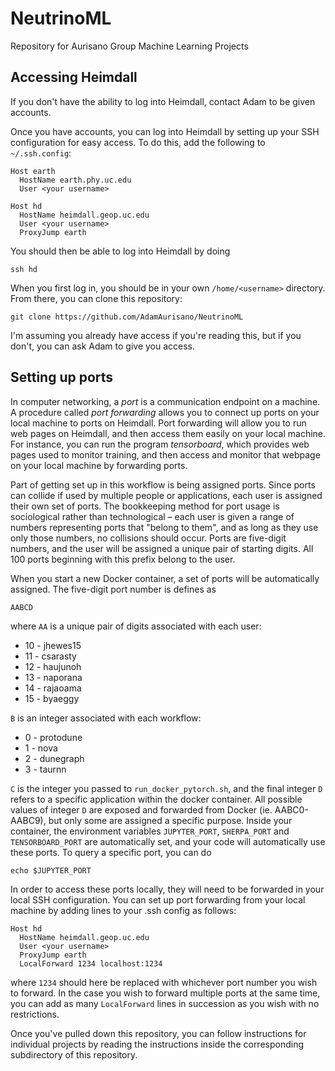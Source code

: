 # NeutrinoML
Repository for Aurisano Group Machine Learning Projects

## Accessing Heimdall
If you don't have the ability to log into Heimdall, contact Adam to be given accounts.

Once you have accounts, you can log into Heimdall by setting up your SSH configuration for easy access. To do this, add the following to `~/.ssh.config`:

```
Host earth
  HostName earth.phy.uc.edu
  User <your username>

Host hd
  HostName heimdall.geop.uc.edu
  User <your username>
  ProxyJump earth
```

You should then be able to log into Heimdall by doing

```
ssh hd
```

When you first log in, you should be in your own `/home/<username>` directory. From there, you can clone this repository:

```
git clone https://github.com/AdamAurisano/NeutrinoML
```

I'm assuming you already have access if you're reading this, but if you don't, you can ask Adam to give you access.

## Setting up ports

In computer networking, a *port* is a communication endpoint on a machine. A procedure called *port forwarding* allows you to connect up ports on your local machine to ports on Heimdall. Port forwarding will allow you to run web pages on Heimdall, and then access them easily on your local machine. For instance, you can run the program *tensorboard*, which provides web pages used to monitor training, and then access and monitor that webpage on your local machine by forwarding ports.

Part of getting set up in this workflow is being assigned ports. Since ports can collide if used by multiple people or applications, each user is assigned their own set of ports. The bookkeeping method for port usage is sociological rather than technological – each user is given a range of numbers representing ports that "belong to them", and as long as they use only those numbers, no collisions should occur. Ports are five-digit numbers, and the user will be assigned a unique pair of starting digits. All 100 ports beginning with this prefix belong to the user.

When you start a new Docker container, a set of ports will be automatically assigned. The five-digit port number is defines as

```
AABCD
```

where `AA` is a unique pair of digits associated with each user:
* 10 - jhewes15
* 11 - csarasty
* 12 - haujunoh
* 13 - naporana
* 14 - rajaoama
* 15 - byaeggy

`B` is an integer associated with each workflow:
* 0 - protodune
* 1 - nova
* 2 - dunegraph
* 3 - taurnn

`C` is the integer you passed to `run_docker_pytorch.sh`, and the final integer `D` refers to a specific application within the docker container. All possible values of integer `D` are exposed and forwarded from Docker (ie. AABC0-AABC9), but only some are assigned a specific purpose. Inside your container, the environment variables `JUPYTER_PORT`, `SHERPA_PORT` and `TENSORBOARD_PORT` are automatically set, and your code will automatically use these ports. To query a specific port, you can do 

```
echo $JUPYTER_PORT
```

In order to access these ports locally, they will need to be forwarded in your local SSH configuration. You can set up port forwarding from your local machine by adding lines to your .ssh config as follows:

```
Host hd
  HostName heimdall.geop.uc.edu
  User <your username>
  ProxyJump earth
  LocalForward 1234 localhost:1234
```
where `1234` should here be replaced with whichever port number you wish to forward. In the case you wish to forward multiple ports at the same time, you can add as many `LocalForward` lines in succession as you wish with no restrictions.

Once you've pulled down this repository, you can follow instructions for individual projects by reading the instructions inside the corresponding subdirectory of this repository.
